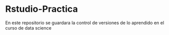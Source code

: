 # Rstudio-Practica
En este repositorio se guardara la control de versiones de lo aprendido en el curso de data science
